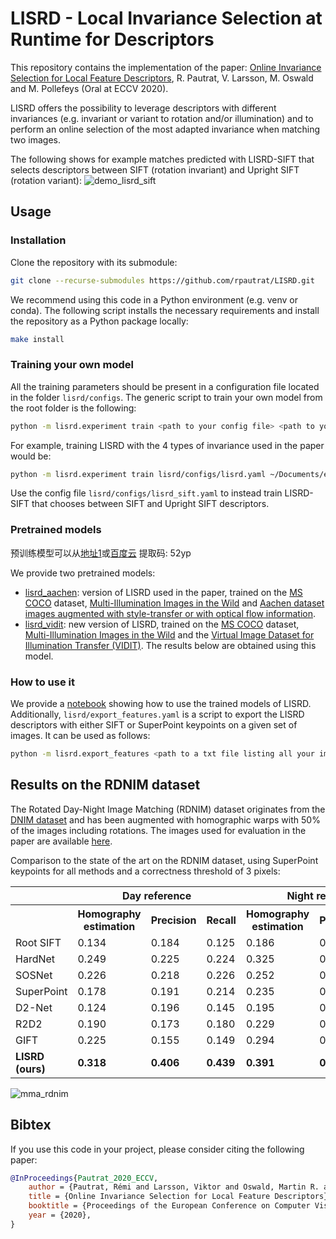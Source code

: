 # LISRD - Local Invariance Selection at Runtime for Descriptors

This repository contains the implementation of the paper: [Online Invariance Selection for Local Feature Descriptors](https://arxiv.org/abs/2007.08988), R. Pautrat, V. Larsson, M. Oswald and M. Pollefeys (Oral at ECCV 2020).

LISRD offers the possibility to leverage descriptors with different invariances (e.g. invariant or variant to rotation and/or illumination) and to perform an online selection of the most adapted invariance when matching two images.

The following shows for example matches predicted with LISRD-SIFT that selects descriptors between SIFT (rotation invariant) and Upright SIFT (rotation variant):
![demo_lisrd_sift](https://pic.chiebot.com:10000/images/2021/01/20/demo_lisrd_sift.gif)

## Usage

### Installation

Clone the repository with its submodule:
```bash
git clone --recurse-submodules https://github.com/rpautrat/LISRD.git
```

We recommend using this code in a Python environment (e.g. venv or conda). The following script installs the necessary requirements and install the repository as a Python package locally:
```bash
make install
```

### Training your own model

All the training parameters should be present in a configuration file located in the folder `lisrd/configs`. The generic script to train your own model from the root folder is the following:
```bash
python -m lisrd.experiment train <path to your config file> <path to your experiment>
```

For example, training LISRD with the 4 types of invariance used in the paper would be:
```bash
python -m lisrd.experiment train lisrd/configs/lisrd.yaml ~/Documents/experiments/My_experiment
```
Use the config file `lisrd/configs/lisrd_sift.yaml` to instead train LISRD-SIFT that chooses between SIFT and Upright SIFT descriptors.

### Pretrained models
预训练模型可以从[地址1](https://dsm.chiebot.com:10000/d/f/599266146044130163)或[百度云](https://pan.baidu.com/s/1ygdCF2IgdTpPa_9NmNslEA) 提取码: 52yp

We provide two pretrained models:
- [lisrd_aachen](): version of LISRD used in the paper, trained on the [MS COCO](https://cocodataset.org) dataset, [Multi-Illumination Images in the Wild](https://projects.csail.mit.edu/illumination/) and [Aachen dataset images augmented with style-transfer or with optical flow information](https://github.com/naver/r2d2).
- [lisrd_vidit](weights/lisrd_vidit.pth): new version of LISRD, trained on the [MS COCO](https://cocodataset.org) dataset, [Multi-Illumination Images in the Wild](https://projects.csail.mit.edu/illumination/) and the [Virtual Image Dataset for Illumination Transfer (VIDIT)](https://github.com/majedelhelou/VIDIT). The results below are obtained using this model.

### How to use it

We provide a [notebook](notebooks/demo_lisrd.ipynb) showing how to use the trained models of LISRD. Additionally, `lisrd/export_features.yaml` is a script to export the LISRD descriptors with either SIFT or SuperPoint keypoints on a given set of images. It can be used as follows:
```bash
python -m lisrd.export_features <path to a txt file listing all your images> <name of the model (lisrd or lisrd_sift)> --checkpoint <path to checkpoint> --keypoints <type of keypoints (sift or superpoint)> --num_kp <number of keypoints (default: 2000)>
```

## Results on the RDNIM dataset

The Rotated Day-Night Image Matching (RDNIM) dataset originates from the [DNIM dataset](http://users.umiacs.umd.edu/~hzhou/dnim) and has been augmented with homographic warps with 50% of the images including rotations. The images used for evaluation in the paper are available [here](https://www.polybox.ethz.ch/index.php/s/P89YkZyOfdhmdPN).

Comparison to the state of the art on the RDNIM dataset, using SuperPoint keypoints for all methods and a correctness threshold of 3 pixels:

 <table style="width:100%">
  <tr>
    <th></th>
    <th colspan="3">Day reference</th>
    <th colspan="3">Night reference</th>
  </tr>
  <tr>
    <th></th>
    <th>Homography estimation</th>
    <th>Precision</th>
    <th>Recall</th>
    <th>Homography estimation</th>
    <th>Precision</th>
    <th>Recall</th>
  </tr>
  <tr>
    <td>Root SIFT</td>
    <td>0.134</td>
    <td>0.184</td>
    <td>0.125</td>
    <td>0.186</td>
    <td>0.239</td>
    <td>0.182</td>
  </tr>
  <tr>
    <td>HardNet</td>
    <td>0.249</td>
    <td>0.225</td>
    <td>0.224</td>
    <td>0.325</td>
    <td>0.359</td>
    <td>0.365</td>
  </tr>
  <tr>
    <td>SOSNet</td>
    <td>0.226</td>
    <td>0.218</td>
    <td>0.226</td>
    <td>0.252</td>
    <td>0.288</td>
    <td>0.296</td>
  </tr>
  <tr>
    <td>SuperPoint</td>
    <td>0.178</td>
    <td>0.191</td>
    <td>0.214</td>
    <td>0.235</td>
    <td>0.259</td>
    <td>0.296</td>
  </tr>
  <tr>
    <td>D2-Net</td>
    <td>0.124</td>
    <td>0.196</td>
    <td>0.145</td>
    <td>0.195</td>
    <td>0.265</td>
    <td>0.218</td>
  </tr>
  <tr>
    <td>R2D2</td>
    <td>0.190</td>
    <td>0.173</td>
    <td>0.180</td>
    <td>0.229</td>
    <td>0.237</td>
    <td>0.237</td>
  </tr>
  <tr>
    <td>GIFT</td>
    <td>0.225</td>
    <td>0.155</td>
    <td>0.149</td>
    <td>0.294</td>
    <td>0.240</td>
    <td>0.229</td>
  </tr>
  <tr>
    <td><b>LISRD (ours)</b></td>
    <td><b>0.318</b></td>
    <td><b>0.406</b></td>
    <td><b>0.439</b></td>
    <td><b>0.391</b></td>
    <td><b>0.488</b></td>
    <td><b>0.520</b></td>
  </tr>
</table>

![mma_rdnim](https://pic.chiebot.com:10000/images/2021/01/20/mma_rdnim.png)

## Bibtex

If you use this code in your project, please consider citing the following paper:
```bibtex
@InProceedings{Pautrat_2020_ECCV,
    author = {Pautrat, Rémi and Larsson, Viktor and Oswald, Martin R. and Pollefeys, Marc},
    title = {Online Invariance Selection for Local Feature Descriptors},
    booktitle = {Proceedings of the European Conference on Computer Vision (ECCV)},
    year = {2020},
}
```
